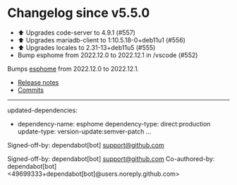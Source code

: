 # Changelog since v5.5.0
- ⬆️ Upgrades code-server to 4.9.1 (#557) 
- ⬆️ Upgrades mariadb-client to 1:10.5.18-0+deb11u1 (#556) 
- ⬆️ Upgrades locales to 2.31-13+deb11u5 (#555) 
- Bump esphome from 2022.12.0 to 2022.12.1 in /vscode (#552)

Bumps [esphome](https://github.com/esphome/esphome) from 2022.12.0 to 2022.12.1.
- [Release notes](https://github.com/esphome/esphome/releases)
- [Commits](https://github.com/esphome/esphome/compare/2022.12.0...2022.12.1)

---
updated-dependencies:
- dependency-name: esphome
  dependency-type: direct:production
  update-type: version-update:semver-patch
...

Signed-off-by: dependabot[bot] <support@github.com>

Signed-off-by: dependabot[bot] <support@github.com>
Co-authored-by: dependabot[bot] <49699333+dependabot[bot]@users.noreply.github.com> 

